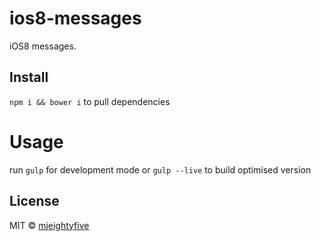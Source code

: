 # ios8-messages

iOS8 messages.

## Install

`npm i && bower i` to pull dependencies

# Usage

run `gulp` for development mode or `gulp --live` to build optimised version

## License

MIT © [mjeightyfive](http://twitter.com/mjeightyfive)